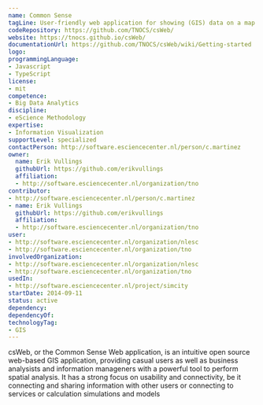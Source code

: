 ```yaml
---
name: Common Sense
tagLine: User-friendly web application for showing (GIS) data on a map.
codeRepository: https://github.com/TNOCS/csWeb/
website: https://tnocs.github.io/csWeb/
documentationUrl: https://github.com/TNOCS/csWeb/wiki/Getting-started
logo:
programmingLanguage:
- Javascript
- TypeScript
license:
- mit
competence:
- Big Data Analytics
discipline:
- eScience Methodology
expertise:
- Information Visualization
supportLevel: specialized
contactPerson: http://software.esciencecenter.nl/person/c.martinez
owner:
  name: Erik Vullings
  githubUrl: https://github.com/erikvullings
  affiliation:
  - http://software.esciencecenter.nl/organization/tno
contributor:
- http://software.esciencecenter.nl/person/c.martinez
- name: Erik Vullings
  githubUrl: https://github.com/erikvullings
  affiliation:
  - http://software.esciencecenter.nl/organization/tno
user:
- http://software.esciencecenter.nl/organization/nlesc
- http://software.esciencecenter.nl/organization/tno
involvedOrganization:
- http://software.esciencecenter.nl/organization/nlesc
- http://software.esciencecenter.nl/organization/tno
usedIn:
- http://software.esciencecenter.nl/project/simcity
startDate: 2014-09-11
status: active
dependency:
dependencyOf:
technologyTag:
- GIS
---
```

csWeb, or the Common Sense Web application, is an intuitive open source web-based GIS application, providing casual users as well as business analysists and information manageners with a powerful tool to perform spatial analysis. It has a strong focus on usability and connectivity, be it connecting and sharing information with other users or connecting to services or calculation simulations and models
